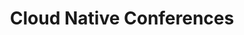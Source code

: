 ---
# Accomplishments widget.
widget: "howto"  # Widget name:  common, howto perspective, reading, cd-with-jenkins-and-docker  etc
headless: true  # This file represents a page section.
active: true  # Activate this widget? true/false
weight: 4 # Order that this section will appear.
title: "Cloud Native Conferences"
subtitle: ""

# Date format
date_format: "Jan 2006"

# Accomplishments.
#   Add/remove as many `[[item]]` blocks below as you like.
#   `title`, `organization` and `date_start` are the required parameters.
#   Leave other parameters empty if not required.
#   Begin/end multi-line descriptions with 3 quotes `"""`.
item: 
smallItem: 
 - title: "AWS re:Invent"
   summary: "reinvent.awsevents.com"
   linkText: ""
   linkUrl: "https://reinvent.awsevents.com"
   openNewWindow: 
   image: "https://res.cloudinary.com/agile-seo/image/fetch/w_62,dpr_1.0,d_blank_am8gzx.png/https%3A%2F%2Flogo.clearbit.com%2Freinvent.awsevents.com%3Fsize%3D250"   
 - title: "KubeCon + CloudNativeCon North America 2019"
   summary: "events.linuxfoundation.org"
   linkText: ""
   linkUrl: "https://events.linuxfoundation.org/events/kubecon-cloudnativecon-north-america-2019/"
   openNewWindow: 
   image: "https://res.cloudinary.com/agile-seo/image/fetch/w_62,dpr_1.0,d_blank_am8gzx.png/https%3A%2F%2Flogo.clearbit.com%2Fevents.linuxfoundation.org%3Fsize%3D250"  
 - title: "KubeCon + CloudNativeCon Europe 2019"
   summary: "events.linuxfoundation.org"
   linkText: ""
   linkUrl: "https://events.linuxfoundation.org/events/kubecon-cloudnativecon-europe-2019/"
   openNewWindow: 
   image: "https://res.cloudinary.com/agile-seo/image/fetch/w_62,dpr_1.0,d_blank_am8gzx.png/https%3A%2F%2Flogo.clearbit.com%2Fevents.linuxfoundation.org%3Fsize%3D250"  
---